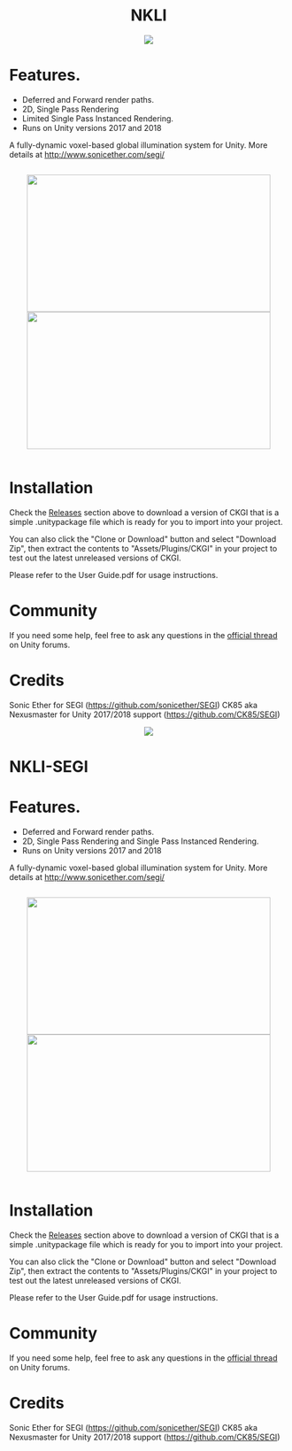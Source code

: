 <h1 align=center>NKLI</h1>

<p align="center">
  <img src="https://i.imgur.com/gtkjoxj.png">
</p>


# Features.
* Deferred and Forward render paths.
* 2D, Single Pass Rendering
* Limited Single Pass Instanced Rendering.
* Runs on Unity versions 2017 and 2018

A fully-dynamic voxel-based global illumination system for Unity. More details at http://www.sonicether.com/segi/

<p align="center" style="display: inline-block;">
  <img height="248px" width="440px" src="https://i.imgur.com/xoR4ab6.jpg">
  <img height="248px" width="440px" src="https://i.imgur.com/m0S2k0C.jpg">
</p>

# Installation
Check the [Releases](https://github.com/ninlilizi/SEGI/releases) section above to download a version of CKGI that is a simple .unitypackage file which is ready for you to import into your project. 

You can also click the "Clone or Download" button and select "Download Zip", then extract the contents to "Assets/Plugins/CKGI" in your project to test out the latest unreleased versions of CKGI.

Please refer to the User Guide.pdf for usage instructions.

# Community
If you need some help, feel free to ask any questions in the [official thread](https://forum.unity.com/threads/segi-fully-dynamic-global-illumination.410310) on Unity forums.

# Credits
Sonic Ether for SEGI (https://github.com/sonicether/SEGI)
CK85 aka Nexusmaster for Unity 2017/2018 support (https://github.com/CK85/SEGI)


<p align="center">
  <img src="https://i.imgur.com/gtkjoxj.png">
</p>

# NKLI-SEGI
# Features.
* Deferred and Forward render paths.
* 2D, Single Pass Rendering and Single Pass Instanced Rendering.
* Runs on Unity versions 2017 and 2018

A fully-dynamic voxel-based global illumination system for Unity. More details at http://www.sonicether.com/segi/

<p align="center" style="display: inline-block;">
  <img height="248px" width="440px" src="https://i.imgur.com/xoR4ab6.jpg">
  <img height="248px" width="440px" src="https://i.imgur.com/m0S2k0C.jpg">
</p>

# Installation
Check the [Releases](https://github.com/ninlilizi/SEGI/releases) section above to download a version of CKGI that is a simple .unitypackage file which is ready for you to import into your project. 

You can also click the "Clone or Download" button and select "Download Zip", then extract the contents to "Assets/Plugins/CKGI" in your project to test out the latest unreleased versions of CKGI.

Please refer to the User Guide.pdf for usage instructions.

# Community
If you need some help, feel free to ask any questions in the [official thread](https://forum.unity.com/threads/segi-fully-dynamic-global-illumination.410310) on Unity forums.

# Credits
Sonic Ether for SEGI (https://github.com/sonicether/SEGI)
CK85 aka Nexusmaster for Unity 2017/2018 support (https://github.com/CK85/SEGI)
